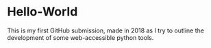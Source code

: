 # Hello-World
This is my first GitHub submission, made in 2018 as I try to outline the development of some web-accessible python tools. 
